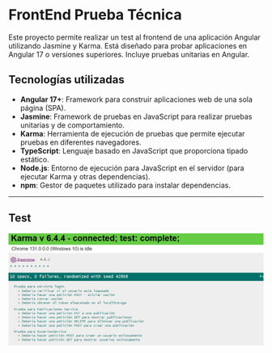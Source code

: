 # FrontEnd Prueba Técnica

Este proyecto permite realizar un test al frontend de una aplicación Angular utilizando Jasmine y Karma. Está diseñado para probar aplicaciones en Angular 17 o versiones superiores. Incluye pruebas unitarias en Angular.

## Tecnologías utilizadas

- **Angular 17+**: Framework para construir aplicaciones web de una sola página (SPA).
- **Jasmine**: Framework de pruebas en JavaScript para realizar pruebas unitarias y de comportamiento.
- **Karma**: Herramienta de ejecución de pruebas que permite ejecutar pruebas en diferentes navegadores.
- **TypeScript**: Lenguaje basado en JavaScript que proporciona tipado estático.
- **Node.js**: Entorno de ejecución para JavaScript en el servidor (para ejecutar Karma y otras dependencias).
- **npm**: Gestor de paquetes utilizado para instalar dependencias.

---

## Test

![Descripción de la imagen](/Frontend/image/image.png)



